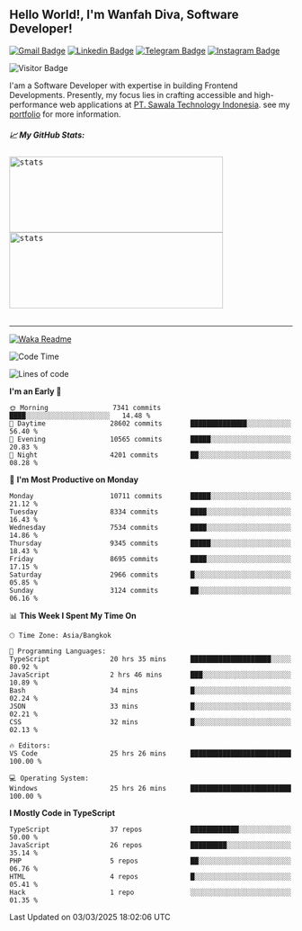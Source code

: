 ## Hello World!, I'm Wanfah Diva, Software Developer!

[![Gmail Badge](https://img.shields.io/badge/-Gmail-white?style=plastic&logo=Gmail&link=mailto:aditputrafirmansyah@gmail.com)](mailto:wanfahdivaa@gmail.com)
[![Linkedin Badge](https://img.shields.io/badge/-LinkedIn-blue?style=plastic&logo=Linkedin&link=https://www.linkedin.com/in/aditputrafirmansyah/)](https://www.linkedin.com/in/wanfahdiva/)
[![Telegram Badge](https://img.shields.io/badge/-Telegram-blue?style=plastic&logo=telegram&link=https://t.me/Adithya_13)](https://t.me/wanfahdiva)
[![Instagram Badge](https://img.shields.io/badge/-Instagram-white?style=plastic&logo=instagram&link=https://www.instagram.com/adithya_firmansyahputra/)](https://www.instagram.com/wnfhdva/)

![Visitor Badge](https://visitor-badge.laobi.icu/badge?page_id=wanfahdiva.wanfahdiva)

<p>
I'am a Software Developer with expertise in building Frontend Developments.
Presently, my focus lies in crafting accessible and high-performance web applications at  <a href="https://sawala/tech" target="_blank">PT. Sawala Technology Indonesia</a>. see my <a href="http://wanfahdiva-com.vercel.app/" target="_blank">portfolio</a> for more information.
</p>

<h5 align="left">
  
📈 **My GitHub Stats:**

</h5>

<div align="left">
<kbd>
  <img height="135em" width="380em" alt="stats" src="https://github-readme-stats-salesp07.vercel.app/api?username=wanfahdiva&count_private=true&show_icons=true&theme=react&rank_icon=github&border_radius=10&hide_title=true"></kbd>
</kbd>
<kbd>
    <img height="135em" width="380em" alt="stats" src="https://github-readme-activity-graph.vercel.app/graph?username=wanfahdiva&theme=react&hide_title=true"></kbd>
</div>

<br />

---

[![Waka Readme](https://github.com/wanfahdiva/wanfahdiva/actions/workflows/waka.yml/badge.svg)](https://github.com/wanfahdiva/wanfahdiva/actions/workflows/waka.yml)

<!--START_SECTION:waka-->
![Code Time](http://img.shields.io/badge/Code%20Time-1%2C766%20hrs%203%20mins-blue)

![Lines of code](https://img.shields.io/badge/From%20Hello%20World%20I%27ve%20Written-22.6%20million%20lines%20of%20code-blue)

**I'm an Early 🐤** 

```text
🌞 Morning                7341 commits        ████░░░░░░░░░░░░░░░░░░░░░   14.48 % 
🌆 Daytime                28602 commits       ██████████████░░░░░░░░░░░   56.40 % 
🌃 Evening                10565 commits       █████░░░░░░░░░░░░░░░░░░░░   20.83 % 
🌙 Night                  4201 commits        ██░░░░░░░░░░░░░░░░░░░░░░░   08.28 % 
```
📅 **I'm Most Productive on Monday** 

```text
Monday                   10711 commits       █████░░░░░░░░░░░░░░░░░░░░   21.12 % 
Tuesday                  8334 commits        ████░░░░░░░░░░░░░░░░░░░░░   16.43 % 
Wednesday                7534 commits        ████░░░░░░░░░░░░░░░░░░░░░   14.86 % 
Thursday                 9345 commits        █████░░░░░░░░░░░░░░░░░░░░   18.43 % 
Friday                   8695 commits        ████░░░░░░░░░░░░░░░░░░░░░   17.15 % 
Saturday                 2966 commits        █░░░░░░░░░░░░░░░░░░░░░░░░   05.85 % 
Sunday                   3124 commits        ██░░░░░░░░░░░░░░░░░░░░░░░   06.16 % 
```


📊 **This Week I Spent My Time On** 

```text
🕑︎ Time Zone: Asia/Bangkok

💬 Programming Languages: 
TypeScript               20 hrs 35 mins      ████████████████████░░░░░   80.92 % 
JavaScript               2 hrs 46 mins       ███░░░░░░░░░░░░░░░░░░░░░░   10.89 % 
Bash                     34 mins             █░░░░░░░░░░░░░░░░░░░░░░░░   02.24 % 
JSON                     33 mins             █░░░░░░░░░░░░░░░░░░░░░░░░   02.21 % 
CSS                      32 mins             █░░░░░░░░░░░░░░░░░░░░░░░░   02.13 % 

🔥 Editors: 
VS Code                  25 hrs 26 mins      █████████████████████████   100.00 % 

💻 Operating System: 
Windows                  25 hrs 26 mins      █████████████████████████   100.00 % 
```

**I Mostly Code in TypeScript** 

```text
TypeScript               37 repos            ████████████░░░░░░░░░░░░░   50.00 % 
JavaScript               26 repos            █████████░░░░░░░░░░░░░░░░   35.14 % 
PHP                      5 repos             ██░░░░░░░░░░░░░░░░░░░░░░░   06.76 % 
HTML                     4 repos             █░░░░░░░░░░░░░░░░░░░░░░░░   05.41 % 
Hack                     1 repo              ░░░░░░░░░░░░░░░░░░░░░░░░░   01.35 % 
```




 Last Updated on 03/03/2025 18:02:06 UTC
<!--END_SECTION:waka-->
